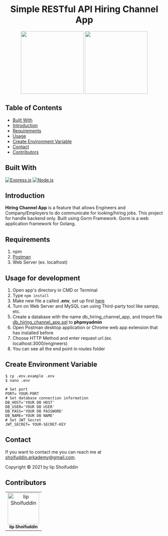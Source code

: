 <h1 align="center">Simple RESTful API Hiring Channel App</h1>
<p align="center">
  <img height="200" src="https://blog.golang.org/go-brand/Go-Logo/PNG/Go-Logo_Aqua.png"/>
  <img height ="200" src="https://download.logo.wine/logo/Redis/Redis-Logo.wine.png"/>
</p>

## Table of Contents

- [Built With](#built-with)
- [Introduction](#introduction)
- [Requirements](#requirements)
- [Usage](#usage-for-development)
- [Create Environment Variable](#create-environment-variable)
- [Contact](#contact)
- [Contributors](#contributors)

## Built With

[![Express.js](https://img.shields.io/badge/Express.js-4.x-orange.svg?style=rounded-square)](https://expressjs.com/en/starter/installing.html)
[![Node.js](https://img.shields.io/badge/Node.js-v.13.3.0-green.svg?style=rounded-square)](https://nodejs.org/)

## Introduction

<b>Hiring Channel App</b> is a feature that allows Engineers and Company/Employers to do communicate for looking/hiring jobs. This project for handle backend only. Built using Gorm Framework.
Gorm is a web application framework for Golang.

## Requirements

1. npm
2. <a href="https://www.getpostman.com/">Postman</a>
3. Web Server (ex. localhost)

## Usage for development

1. Open app's directory in CMD or Terminal
2. Type `npm install`
3. Make new file a called **.env**, set up first [here](#create-environment-variable)
4. Turn on Web Server and MySQL can using Third-party tool like xampp, etc.
5. Create a database with the name db_hiring_channel_app, and Import file [db_hiring_channel_app.sql](db_hiring_channel_app.sql) to **phpmyadmin**
6. Open Postman desktop application or Chrome web app extension that has installed before
7. Choose HTTP Method and enter request url.(ex. localhost:3000/engineers)
8. You can see all the end point in routes folder

## Create Environment Variable

```
$ cp .env.example .env
$ nano .env
```

```
# Set port
PORT= YOUR-PORT
# Set database connection information
DB_HOST='YOUR DB HOST'
DB_USER='YOUR DB USER'
DB_PASS='YOUR DB PASSWORD'
DB_NAME='YOUR DB NAME'
# Set JWT Secret
JWT_SECRET= YOUR-SECRET-KEY
```

## Contact

If you want to contact me you can reach me at <shoifuddin.arkademy@gmail.com>.

Copyright © 2021 by Iip Shoifuddin

## Contributors

<center>
  <table>
    <tr>
      <td align="center">
        <a href="https://github.com/iipshoifuddin">
          <img width="100" src="https://github.githubassets.com/images/modules/logos_page/Octocat.png" alt="Iip Shoifuddin"><br/>
          <sub><b>Iip Shoifuddin</b></sub>
        </a>
      </td>
    </tr>
  </table>
</center>
